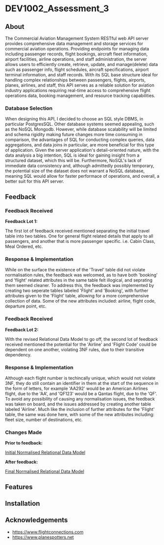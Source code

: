 # DEV1002_Assessment_3

## About  

The Commercial Aviation Management System RESTful web API server provides comprehensive data management and storage services for commercial aviation operations. Providing endpoints for managing data including passenger records, flight bookings, aircraft fleet information, airport facilities, airline operations, and staff administration, the server allows users to efficiently create, retrieve, update, and manage(delete) data such as passenger info, flight schedules, aircraft specifications, airport terminal information, and staff records. With its SQL base structure ideal for handling complex relationships between passengers, flights, airports, planes, airlines, and staff, this API serves as a reliable solution for aviation industry applications requiring real-time access to comprehensive flight operations data, booking management, and resource tracking capabilities.

### Database Selection

When designing this API, I decided to choose an SQL style DBMS, in particular PostgresSQL.  Other database systems seemed appealing, such as the NoSQL Mongodb.  However, while database scalability will be limited and schema rigidity making future changes more time consuming in comparison, the advantages of SQL for conducting complex queries, data aggregations, and data joins in particular, are more beneficial for this type of application.  Given the server application's detail-oriented nature, with the data analysis a big intention, SQL is ideal for gaining insight from a structured dataset, which this will be.  Furthermore, NoSQL's lack of immediate data consistency and, although admittedly possibly temporary, the potential size of the dataset does not warrant a NoSQL database, meaning SQL would allow for faster performace of operations, and overall, a better suit for this API server.

## Feedback

### Feedback Received

__Feedback Lot 1:__  

The first lot of feedback received mentioned separating the initial travel table into two tables.  One for general flight related details that apply to all passengers, and another that is more passenger specific. i.e. Cabin Class, Meal Ordered, etc.

### Response & Implementation

While on the surface the existence of the 'Travel' table did not violate normalisation rules, the feedback was welcomed, as to have both 'booking' and 'flight' related attributes in the same table felt illogical, and seprating them seemed cleaner.  To address this, the feedback was implemented by creating two seperate tables labeled 'Flight' and 'Booking', with further attributes given to the 'Flight' table, allowing for a more comprehensive collection of data.  Some of the new attributes included: airline, flight code, departure point, etc.

### Feedback Received

__Feedback Lot 2:__  

With the revised Relational Data Model to go off, the second lot of feedback received mentioned the potential for the 'Airline' and 'Flight Code' could be dependent on one another, violating 3NF rules, due to their transitive dependency.

### Response & Implementation

Although each flight number is techincally unique, which would not violate 3NF, they do still contain an identifier in them at the start of the sequence in the form of letters, for example 'AA292' would be an American Airlines flight, due to the 'AA', and 'QF123' would be a Qantas flight, due to the 'QF'.  To avoid any possibility of causing any normalisation issues, the feedback was taken on board, and the issues addressed by creating another table labeled 'Airline'.  Much like the inclusion of further attributes for the 'Flight' table, the same was done here, with some of the new attributes including: fleet size, number of destinations, etc.

### Changes Made
__Prior to feedback:__  

[Initial Normalised Relational Data Model](Diagrams/Initial%20Relational%20Data%20Model.jpg)  

__After feedback:__  

[Final Normalised Relational Data Model](Diagrams/Normalised%20Relational%20Data%20Model.jpg)

## Features

## Installation

## Acknowledgements

- https://www.flightconnections.com  
- https://www.planespotters.net